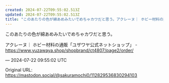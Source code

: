 ```yaml
---
created: 2024-07-22T09:55:02.513Z
updated: 2024-07-22T09:55:02.513Z
title: "このあたりの色が綿あめみたいでめちゃカワだと思う。アクレーヌ｜ ホビー材料の通販「ユザワヤ公式ネットショップ」 - https://www.yuzawaya.s[...]"
---
```


<p>このあたりの色が綿あめみたいでめちゃカワだと思う。</p><p>アクレーヌ｜ ホビー材料の通販「ユザワヤ公式ネットショップ」 - <a href="https://www.yuzawaya.shop/shopbrand/ct4807/page2/order/" target="_blank" rel="nofollow noopener noreferrer" translate="no"><span class="invisible">https://www.</span><span class="ellipsis">yuzawaya.shop/shopbrand/ct4807</span><span class="invisible">/page2/order/</span></a></p>

&mdash; 2024-07-22 09:55:02 UTC

Original URL: https://mastodon.social/@sakuramochi0/112829536830294103
